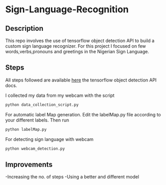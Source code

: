 # Sign-Language-Recognition

## Description
This repo involves the  use of tensorflow object detection API to build a custom sign language recognizer. For this project I focused on few words,verbs,pronouns and greetings in the Nigerian Sign Language. 

## Steps
All steps followed are available [here](https://tensorflow-object-detection-api-tutorial.readthedocs.io/en/latest/install.html) the tensorflow object detection API docs.


I collected my data from my webcam with the script
```python
python data_collection_script.py
```

For automatic label Map generation. Edit the labelMap.py file according to your different labels. Then run
```python
python labelMap.py
``` 

For detecting sign language with webcam
```python
python webcam_detection.py
``` 

## Improvements 
-Increasing the no. of steps 
-Using a better and different model 